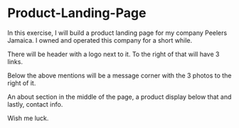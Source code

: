 # Product-Landing-Page

In this exercise, I will build a product landing page for my company Peelers Jamaica.
I owned and operated this company for a short while.

There will be header with a logo next to it. To the right of that will have 3 links.

Below the above mentions will be a message corner with the 3 photos to the right of it.

An about section in the middle of the page, a product display below that and lastly, contact info.

Wish me luck.